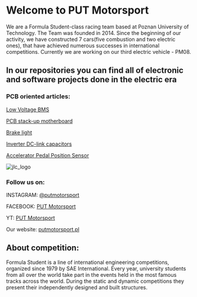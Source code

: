 # Welcome to PUT Motorsport 
We are a Formula Student-class racing team based at Poznan University of Technology. 
The Team was founded in 2014. Since the beginning of our activity, we have constructed 7 cars(five combustion and two electric ones), that have achieved
numerous successes in international competitions. Currently we are working on our third electric vehicle - PM08.
## In our repositories you can find all of electronic and software projects done in the electric era

### PCB oriented articles:
[Low Voltage BMS](https://github.com/PUT-Motorsport/.github/blob/main/LV_BMS-2022-article.pdf)

[PCB stack-up motherboard](https://github.com/PUT-Motorsport/PUTM_EV_FRONT_BOX_2022/blob/main/FRONT_BOX-2022-Article.pdf)

[Brake light](https://github.com/PUT-Motorsport/.github/blob/main/brake-light-article.pdf)

[Inverter DC-link capacitors](https://github.com/PUT-Motorsport/.github/blob/main/Inverter%20dc%20link%20capacitors.pdf)

[Accelerator Pedal Position Sensor](https://github.com/PUT-Motorsport/.github/blob/main/APPS_article.pdf)


![jlc_logo](https://user-images.githubusercontent.com/64833115/151148853-b9bbe78f-4eaf-4f40-9f04-2636bd68fd7f.png)

### Follow us on:
INSTAGRAM: [@putmotorsport](https://www.instagram.com/putmotorsport/)

FACEBOOK: [PUT Motorsport](https://www.facebook.com/put.motorsport)

YT: [PUT Motorsport](https://www.youtube.com/user/PUTMotorsport)

Our website: [putmotorsport.pl](https://putmotorsport.pl/)

## About competition:
Formula Student is a line of international engineering competitions, organized
since 1979 by SAE International. Every year, university students from all over
the world take part in the events held in the most famous tracks across the world. During the static and dynamic
competitions they present their independently designed and built
structures.


<!--

**Here are some ideas to get you started:**

🙋‍♀️ A short introduction - what is your organization all about?
🌈 Contribution guidelines - how can the community get involved?
👩‍💻 Useful resources - where can the community find your docs? Is there anything else the community should know?
🍿 Fun facts - what does your team eat for breakfast?
🧙 Remember, you can do mighty things with the power of [Markdown](https://docs.github.com/github/writing-on-github/getting-started-with-writing-and-formatting-on-github/basic-writing-and-formatting-syntax)
-->
